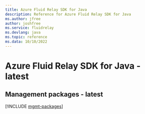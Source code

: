 ```yaml
---
title: Azure Fluid Relay SDK for Java
description: Reference for Azure Fluid Relay SDK for Java
ms.author: jfree
author: joshfree
ms.service: fluidrelay
ms.devlang: java
ms.topic: reference
ms.data: 10/10/2022
---
```

# Azure Fluid Relay SDK for Java - latest

## Management packages - latest
[!INCLUDE [mgmt-packages](fluid-relay-mgmt-index.md)]